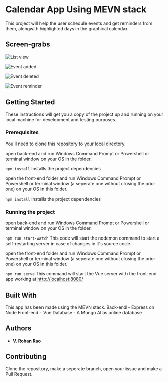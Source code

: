 # Calendar App Using MEVN stack

This project will help the user schedule events and get reminders from them, alongwith highlighted days in the graphical calendar.


## Screen-grabs
![List view](https://raw.githubusercontent.com/v-rohan/calendar-app/master/img/list.png)

![Event added](https://raw.githubusercontent.com/v-rohan/calendar-app/master/img/added.png)

![Event deleted](https://raw.githubusercontent.com/v-rohan/calendar-app/master/img/delete.png)

![Event reminder](https://raw.githubusercontent.com/v-rohan/calendar-app/master/img/reminder.png)



## Getting Started

These instructions will get you a copy of the project up and running on your local machine for development and testing purposes.

### Prerequisites
You'll need to clone this repository to your local directory.

open back-end and run Windows Command Prompt or Powershell or terminal window on your OS in the folder.

`npm install` Installs the project dependencies


open the front-end folder and run Windows Command Prompt or Powershell or terminal window (a seperate one without closing the prior one) on your OS in this folder.

`npm install` 
Installs the project dependencies




### Running the project

open back-end and run Windows Command Prompt or Powershell or terminal window on your OS in the folder.

`npm run start-watch`
This code will start the nodemon command to start a self-restarting server in case of changes in it's source code.

open the front-end folder and run Windows Command Prompt or Powershell or terminal window (a seperate one without closing the prior one) on your OS in this folder.


`npm run serve` 
This command will start the Vue server with the front-end app working at 
[http://localhost:8080/](http://localhost:8080/ "Your MEVN calendar app")

## Built With

This app has been made using the MEVN stack.
Back-end - Express on Node
Front-end - Vue
Database - A Mongo Atlas online database


## Authors

* **V. Rohan Rao**


## Contributing

Clone the repository, make a seperate branch, open your issue and make a Pull Request.



